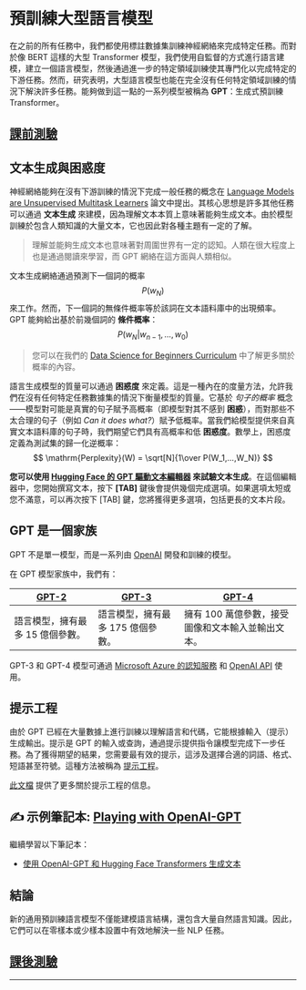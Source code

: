 <!--
CO_OP_TRANSLATOR_METADATA:
{
  "original_hash": "97836d30a6bec736f8e3b4411c572bc2",
  "translation_date": "2025-09-23T13:03:16+00:00",
  "source_file": "lessons/5-NLP/20-LangModels/README.md",
  "language_code": "tw"
}
-->
# 預訓練大型語言模型

在之前的所有任務中，我們都使用標註數據集訓練神經網絡來完成特定任務。而對於像 BERT 這樣的大型 Transformer 模型，我們使用自監督的方式進行語言建模，建立一個語言模型，然後通過進一步的特定領域訓練使其專門化以完成特定的下游任務。然而，研究表明，大型語言模型也能在完全沒有任何特定領域訓練的情況下解決許多任務。能夠做到這一點的一系列模型被稱為 **GPT**：生成式預訓練 Transformer。

## [課前測驗](https://ff-quizzes.netlify.app/en/ai/quiz/39)

## 文本生成與困惑度

神經網絡能夠在沒有下游訓練的情況下完成一般任務的概念在 [Language Models are Unsupervised Multitask Learners](https://cdn.openai.com/better-language-models/language_models_are_unsupervised_multitask_learners.pdf) 論文中提出。其核心思想是許多其他任務可以通過 **文本生成** 來建模，因為理解文本本質上意味著能夠生成文本。由於模型訓練於包含人類知識的大量文本，它也因此對各種主題有一定的了解。

> 理解並能夠生成文本也意味著對周圍世界有一定的認知。人類在很大程度上也是通過閱讀來學習，而 GPT 網絡在這方面與人類相似。

文本生成網絡通過預測下一個詞的概率 $$P(w_N)$$ 來工作。然而，下一個詞的無條件概率等於該詞在文本語料庫中的出現頻率。GPT 能夠給出基於前幾個詞的 **條件概率**：$$P(w_N | w_{n-1}, ..., w_0)$$

> 您可以在我們的 [Data Science for Beginners Curriculum](https://github.com/microsoft/Data-Science-For-Beginners/tree/main/1-Introduction/04-stats-and-probability) 中了解更多關於概率的內容。

語言生成模型的質量可以通過 **困惑度** 來定義。這是一種內在的度量方法，允許我們在沒有任何特定任務數據集的情況下衡量模型的質量。它基於 *句子的概率* 概念——模型對可能是真實的句子賦予高概率（即模型對其不感到 **困惑**），而對那些不太合理的句子（例如 *Can it does what?*）賦予低概率。當我們給模型提供來自真實文本語料庫的句子時，我們期望它們具有高概率和低 **困惑度**。數學上，困惑度定義為測試集的歸一化逆概率：
$$
\mathrm{Perplexity}(W) = \sqrt[N]{1\over P(W_1,...,W_N)}
$$ 

**您可以使用 [Hugging Face 的 GPT 驅動文本編輯器](https://transformer.huggingface.co/doc/gpt2-large) 來試驗文本生成**。在這個編輯器中，您開始撰寫文本，按下 **[TAB]** 鍵後會提供幾個完成選項。如果選項太短或您不滿意，可以再次按下 [TAB] 鍵，您將獲得更多選項，包括更長的文本片段。

## GPT 是一個家族

GPT 不是單一模型，而是一系列由 [OpenAI](https://openai.com) 開發和訓練的模型。

在 GPT 模型家族中，我們有：

| [GPT-2](https://huggingface.co/docs/transformers/model_doc/gpt2#openai-gpt2) | [GPT-3](https://openai.com/research/language-models-are-few-shot-learners) | [GPT-4](https://openai.com/gpt-4) |
| -- | -- | -- |
|語言模型，擁有最多 15 億個參數。| 語言模型，擁有最多 175 億個參數。| 擁有 100 萬億參數，接受圖像和文本輸入並輸出文本。|

GPT-3 和 GPT-4 模型可通過 [Microsoft Azure 的認知服務](https://azure.microsoft.com/en-us/services/cognitive-services/openai-service/#overview?WT.mc_id=academic-77998-cacaste) 和 [OpenAI API](https://openai.com/api/) 使用。

## 提示工程

由於 GPT 已經在大量數據上進行訓練以理解語言和代碼，它能根據輸入（提示）生成輸出。提示是 GPT 的輸入或查詢，通過提示提供指令讓模型完成下一步任務。為了獲得期望的結果，您需要最有效的提示，這涉及選擇合適的詞語、格式、短語甚至符號。這種方法被稱為 [提示工程](https://learn.microsoft.com/en-us/shows/ai-show/the-basics-of-prompt-engineering-with-azure-openai-service?WT.mc_id=academic-77998-bethanycheum)。

[此文檔](https://learn.microsoft.com/en-us/semantic-kernel/prompt-engineering/?WT.mc_id=academic-77998-bethanycheum) 提供了更多關於提示工程的信息。

## ✍️ 示例筆記本: [Playing with OpenAI-GPT](GPT-PyTorch.ipynb)

繼續學習以下筆記本：

* [使用 OpenAI-GPT 和 Hugging Face Transformers 生成文本](GPT-PyTorch.ipynb)

## 結論

新的通用預訓練語言模型不僅能建模語言結構，還包含大量自然語言知識。因此，它們可以在零樣本或少樣本設置中有效地解決一些 NLP 任務。

## [課後測驗](https://ff-quizzes.netlify.app/en/ai/quiz/40)

---

